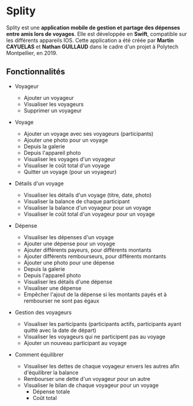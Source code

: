 # Splity

Splity est une **application mobile de gestion et partage des dépenses entre amis lors de voyages**. Elle est développée en **Swift**, compatible sur les différents appareils IOS.
Cette application a été créée par **Martin CAYUELAS** et **Nathan GUILLAUD** dans le cadre d'un projet à Polytech Montpellier, en 2019.


## Fonctionnalités

- Voyageur
    - Ajouter un voyageur
    - Visualiser les voyageurs
    - Supprimer un voyageur

- Voyage
    - Ajouter un voyage avec ses voyageurs (participants)
    - Ajouter une photo pour un voyage
    -   Depuis la galerie
    -   Depuis l'appareil photo
    - Visualiser les voyages d'un voyageur
    - Visualiser le coût total d'un voyage
    - Quitter un voyage (pour un voyageur)

- Détails d'un voyage
    - Visualiser les détails d'un voyage (titre, date, photo)
    - Visualiser la balance de chaque participant
    - Visualiser la balance d'un voyageur pour un voyage
    - Visualiser le coût total d'un voyageur pour un voyage

- Dépense
    - Visualiser les dépenses d'un voyage
    - Ajouter une dépense pour un voyage
    - Ajouter différents payeurs, pour différents montants
    - Ajouter différents rembourseurs, pour différents montants
    - Ajouter une photo pour une dépense
    -   Depuis la galerie
    -   Depuis l'appareil photo
    - Visualiser les détails d'une dépense
    - Visualiser une dépense
    - Empêcher l'ajout de la dépense si les montants payés et à rembourser ne sont pas égaux

- Gestion des voyageurs
    - Visualiser les participants (participants actifs, participants ayant quitté avec la date de départ)
    - Visualiser les voyageurs qui ne participent pas au voyage
    - Ajouter un nouveau participant au voyage

- Comment équilibrer
    - Visualiser les dettes de chaque voyageur envers les autres afin d'équilibrer la balance
    - Rembourser une dette d'un voyageur pour un autre
    - Visualiser le bilan de chaque voyageur pour un voyage
        - Dépense totale
        - Coût total
